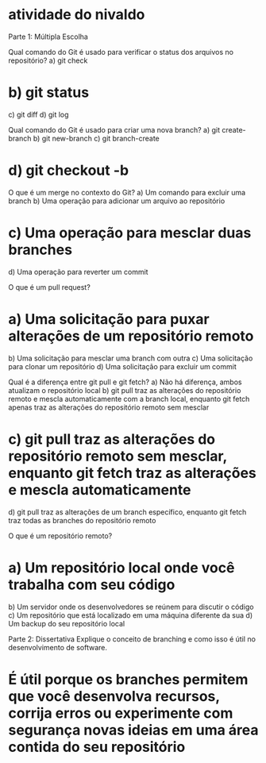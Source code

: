 # atividade do nivaldo
Parte 1: Múltipla Escolha

Qual comando do Git é usado para verificar o status dos arquivos no repositório?
a) git check
# b) git status
c) git diff
d) git log

Qual comando do Git é usado para criar uma nova branch?
a) git create-branch
b) git new-branch
c) git branch-create
# d) git checkout -b

O que é um merge no contexto do Git?
a) Um comando para excluir uma branch
b) Uma operação para adicionar um arquivo ao repositório
# c) Uma operação para mesclar duas branches
d) Uma operação para reverter um commit

O que é um pull request?
# a) Uma solicitação para puxar alterações de um repositório remoto
b) Uma solicitação para mesclar uma branch com outra
c) Uma solicitação para clonar um repositório
d) Uma solicitação para excluir um commit

Qual é a diferença entre git pull e git fetch?
a) Não há diferença, ambos atualizam o repositório local
b) git pull traz as alterações do repositório remoto e mescla automaticamente com a branch local, enquanto git fetch apenas traz as alterações do repositório remoto sem mesclar
# c) git pull traz as alterações do repositório remoto sem mesclar, enquanto git fetch traz as alterações e mescla automaticamente
d) git pull traz as alterações de um branch específico, enquanto git fetch traz todas as branches do repositório remoto

O que é um repositório remoto?
# a) Um repositório local onde você trabalha com seu código
b) Um servidor onde os desenvolvedores se reúnem para discutir o código
c) Um repositório que está localizado em uma máquina diferente da sua
d) Um backup do seu repositório local


Parte 2: Dissertativa
Explique o conceito de branching e como isso é útil no desenvolvimento de software.
# É útil porque os branches permitem que você desenvolva recursos, corrija erros ou experimente com segurança novas ideias em uma área contida do seu repositório

